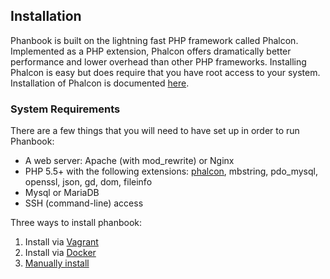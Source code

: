 ## Installation
Phanbook is built on the lightning fast PHP framework called Phalcon.  Implemented as
a PHP extension, Phalcon offers dramatically better performance and lower
overhead than other PHP frameworks.  Installing Phalcon is easy but does
require that you have root access to your system.  Installation of Phalcon is
documented [here](https://docs.phalconphp.com/en/latest/reference/install.html).
### System Requirements

There are a few things that you will need to have set up in order to run Phanbook:

- A web server: Apache (with mod_rewrite) or Nginx
- PHP 5.5+ with the following extensions: [phalcon](https://docs.phalconphp.com/en/latest/reference/install.html), mbstring, pdo_mysql, openssl, json, gd, dom, fileinfo
- Mysql or MariaDB
- SSH (command-line) access

Three ways to install phanbook:

1. Install via [Vagrant](http://phanbook.com/docs/vagrant)
2. Install via [Docker](http://phanbook.com/docs/docker)
3. [Manually install](http://phanbook.com/docs/manual)
